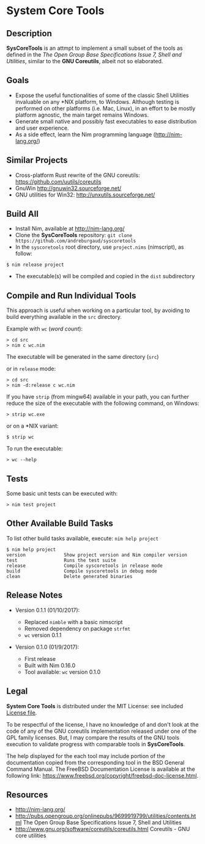 # System Core Tools

## Description

**SysCoreTools** is an attmpt to implement a small subset of the tools as defined in the *The Open Group Base Specifications Issue 7, Shell and Utilities*, similar to the **GNU Coreutils**, albeit not so elaborated.

## Goals

* Expose the useful functionalities of some of the classic Shell Utilities invaluable on any *NIX platform, to Windows. Although testing is performed on other platforms (i.e. Mac, Linux), in an effort to be mostly platform agnostic, the main target remains Windows.
* Generate small native and possibly fast executables to ease distribution and user experience.
* As a side effect, learn the Nim programming language (http://nim-lang.org/)

## Similar Projects

* Cross-platform Rust rewrite of the GNU coreutils: https://github.com/uutils/coreutils
* GnuWin http://gnuwin32.sourceforge.net/
* GNU utilities for Win32: http://unxutils.sourceforge.net/

## Build All

* Install Nim, available at http://nim-lang.org/
* Clone the **SysCoreTools** repository: `git clone https://github.com/andreburgaud/syscoretools`
* In the `syscoretools` root directory, use `project.nims` (nimscript), as follow:
```
$ nim release project
```
* The executable(s) will be compiled and copied in the `dist` subdirectory

## Compile and Run Individual Tools

This approach is useful when working on a particular tool, by avoiding to build everything available in the `src` directory.

Example with `wc` (*word count*):

```
> cd src
> nim c wc.nim
```

The executable will be generated in the same directory (`src`)

or in `release` mode:

```
> cd src
> nim -d:release c wc.nim
```

If you have `strip` (from mingw64) available in your path, you can further reduce the size of the executable with the following command, on Windows:

```
> strip wc.exe
```

or on a *NIX variant:

```
$ strip wc
```

To run the executable:

```
> wc --help
```

## Tests

Some basic unit tests can be executed with:

```
> nim test project
```

## Other Available Build Tasks

To list other build tasks available, execute: `nim help project`

```
$ nim help project
version              Show project version and Nim compiler version
test                 Runs the test suite
release              Compile syscoretools in release mode
build                Compile syscoretools in debug mode
clean                Delete generated binaries
```

## Release Notes

* Version 0.1.1 (01/10/2017):
  * Replaced `nimble` with a basic nimscript
  * Removed dependency on package `strfmt`
  * `wc` version 0.1.1

* Version 0.1.0 (01/9/2017):
  * First release
  * Built with Nim 0.16.0
  * Tool available: `wc` version 0.1.0

## Legal

**System Core Tools** is distributed under the MIT License: see included [License file](LICENSE.md).

To be respectful of the license, I have no knowledge of and don't look at the code of any of the GNU coreutils implementation released under one of the GPL family licenses. But, I may compare the results of the GNU tools execution to validate progress with comparable tools in **SysCoreTools**.

The help displayed for the each tool may include portion of the documentation copied from the corresponding tool in the BSD General Command Manual. The FreeBSD Documentation License is available at the following link: https://www.freebsd.org/copyright/freebsd-doc-license.html.

## Resources

* http://nim-lang.org/
* http://pubs.opengroup.org/onlinepubs/9699919799/utilities/contents.html The Open Group Base Specifications Issue 7, Shell and Utilities
* http://www.gnu.org/software/coreutils/coreutils.html Coreutils - GNU core utilities
